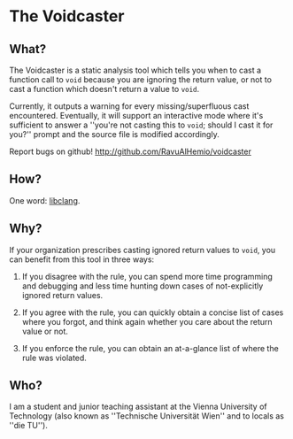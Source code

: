 The Voidcaster
==============

What?
-----

The Voidcaster is a static analysis tool which tells you when to cast a function
call to `void` because you are ignoring the return value, or not to cast a
function which doesn't return a value to `void`.

Currently, it outputs a warning for every missing/superfluous cast encountered.
Eventually, it will support an interactive mode where it's sufficient to answer
a ''you're not casting this to `void`; should I cast it for you?'' prompt and
the source file is modified accordingly.

Report bugs on github! http://github.com/RavuAlHemio/voidcaster

How?
----

One word: [libclang](http://clang.llvm.org/doxygen/group__CINDEX.html).

Why?
----

If your organization prescribes casting ignored return values to `void`, you can
benefit from this tool in three ways:

1. If you disagree with the rule, you can spend more time programming and
debugging and less time hunting down cases of not-explicitly ignored return
values.

2. If you agree with the rule, you can quickly obtain a concise list of cases
where you forgot, and think again whether you care about the return value or
not.

3. If you enforce the rule, you can obtain an at-a-glance list of where the rule
was violated.

Who?
----

I am a student and junior teaching assistant at the Vienna University of
Technology (also known as ''Technische Universität Wien'' and to locals as ''die
TU'').
